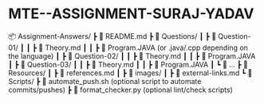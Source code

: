 # MTE--ASSIGNMENT-SURAJ-YADAV

📦 Assignment-Answers/
 ┣ 📜 README.md
 ┣ 📁 Questions/
 ┃ ┣ 📁 Question-01/
 ┃ ┃ ┣ 📜 Theory.md
 ┃ ┃ ┣ 📜 Program.JAVA (or .java/.cpp depending on the language)
 ┃ ┣ 📁 Question-02/
 ┃ ┃ ┣ 📜 Theory.md
 ┃ ┃ ┣ 📜 Program.JAVA
 ┃ ┣ 📁 Question-03/
 ┃ ┃ ┣ 📜 Theory.md
 ┃ ┃ ┣ 📜 Program.JAVA
 ┃ ┗ 📁 ...
 ┣ 📁 Resources/
 ┃ ┣ 📜 references.md
 ┃ ┣ 📜 images/
 ┃ ┣ 📜 external-links.md
 ┗ 📁 Scripts/
   ┣ 📜 automate_push.sh (optional script to automate commits/pushes)
   ┣ 📜 format_checker.py (optional lint/check scripts)
